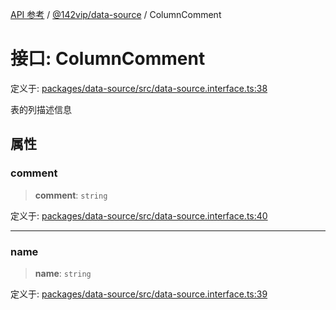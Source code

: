 [API 参考](../../../index.md) / [@142vip/data-source](../index.md) / ColumnComment

# 接口: ColumnComment

定义于: [packages/data-source/src/data-source.interface.ts:38](https://github.com/142vip/core-x/blob/d4a5b2e7c860b49a40d6ff85745b241507ccf1fd/packages/data-source/src/data-source.interface.ts#L38)

表的列描述信息

## 属性

### comment

> **comment**: `string`

定义于: [packages/data-source/src/data-source.interface.ts:40](https://github.com/142vip/core-x/blob/d4a5b2e7c860b49a40d6ff85745b241507ccf1fd/packages/data-source/src/data-source.interface.ts#L40)

***

### name

> **name**: `string`

定义于: [packages/data-source/src/data-source.interface.ts:39](https://github.com/142vip/core-x/blob/d4a5b2e7c860b49a40d6ff85745b241507ccf1fd/packages/data-source/src/data-source.interface.ts#L39)
